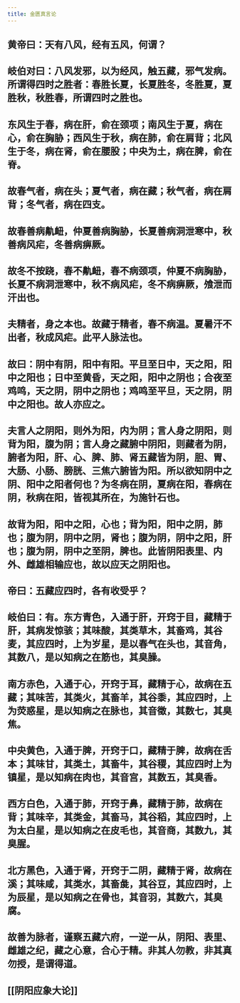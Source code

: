 ```yaml
---
title: 金匮真言论
---
```


## 黄帝曰：天有八风，经有五风，何谓？
## 岐伯对曰：八风发邪，以为经风，触五藏，邪气发病。所谓得四时之胜者：春胜长夏，长夏胜冬，冬胜夏，夏胜秋，秋胜春，所谓四时之胜也。
## 东风生于春，病在肝，俞在颈项；南风生于夏，病在心，俞在胸胁；西风生于秋，病在肺，俞在肩背；北风生于冬，病在肾，俞在腰股；中央为土，病在脾，俞在脊。
## 故春气者，病在头；夏气者，病在藏；秋气者，病在肩背；冬气者，病在四支。
## 故春善病鼽衄，仲夏善病胸胁，长夏善病洞泄寒中，秋善病风疟，冬善病痹厥。
## 故冬不按跷，春不鼽衄，春不病颈项，仲夏不病胸胁，长夏不病洞泄寒中，秋不病风疟，冬不病痹厥，飧泄而汗出也。
## 夫精者，身之本也。故藏于精者，春不病温。夏暑汗不出者，秋成风疟。此平人脉法也。
## 故曰：阴中有阴，阳中有阳。平旦至日中，天之阳，阳中之阳也；日中至黄昏，天之阳，阳中之阴也；合夜至鸡鸣，天之阴，阴中之阴也；鸡鸣至平旦，天之阴，阴中之阳也。故人亦应之。
## 夫言人之阴阳，则外为阳，内为阴；言人身之阴阳，则背为阳，腹为阴；言人身之藏腑中阴阳，则藏者为阴，腑者为阳，肝、心、脾、肺、肾五藏皆为阴，胆、胃、大肠、小肠、膀胱、三焦六腑皆为阳。所以欲知阴中之阴、阳中之阳者何也？为冬病在阴，夏病在阳，春病在阴，秋病在阳，皆视其所在，为施针石也。
## 故背为阳，阳中之阳，心也；背为阳，阳中之阴，肺也；腹为阴，阴中之阴，肾也；腹为阴，阴中之阳，肝也；腹为阴，阴中之至阴，脾也。此皆阴阳表里、内外、雌雄相输应也，故以应天之阴阳也。
## 帝曰：五藏应四时，各有收受乎？
## 岐伯曰：有。东方青色，入通于肝，开窍于目，藏精于肝，其病发惊骇；其味酸，其类草木，其畜鸡，其谷麦，其应四时，上为岁星，是以春气在头也，其音角，其数八，是以知病之在筋也，其臭臊。
## 南方赤色，入通于心，开窍于耳，藏精于心，故病在五藏；其味苦，其类火，其畜羊，其谷黍，其应四时，上为荧惑星，是以知病之在脉也，其音徵，其数七，其臭焦。
## 中央黄色，入通于脾，开窍于口，藏精于脾，故病在舌本；其味甘，其类土，其畜牛，其谷稷，其应四时上为镇星，是以知病在肉也，其音宫，其数五，其臭香。
## 西方白色，入通于肺，开窍于鼻，藏精于肺，故病在背；其味辛，其类金，其畜马，其谷稻，其应四时，上为太白星，是以知病之在皮毛也，其音商，其数九，其臭腥。
## 北方黑色，入通于肾，开窍于二阴，藏精于肾，故病在溪；其味咸，其类水，其畜彘，其谷豆，其应四时，上为辰星，是以知病之在骨也，其音羽，其数六，其臭腐。
## 故善为脉者，谨察五藏六府，一逆一从，阴阳、表里、雌雄之纪，藏之心意，合心于精。非其人勿教，非其真勿授，是谓得道。
## [[阴阳应象大论]]
